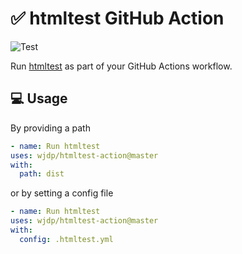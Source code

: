 # :white_check_mark: htmltest GitHub Action

![Test](https://github.com/wjdp/htmltest-action/workflows/Test/badge.svg)

Run [htmltest](https://github.com/wjdp/htmltest) as part of your GitHub Actions workflow. 

## :computer: Usage

By providing a path

```yaml
- name: Run htmltest
uses: wjdp/htmltest-action@master
with:
  path: dist
```

or by setting a config file

```yaml
- name: Run htmltest
uses: wjdp/htmltest-action@master
with:
  config: .htmltest.yml
```
